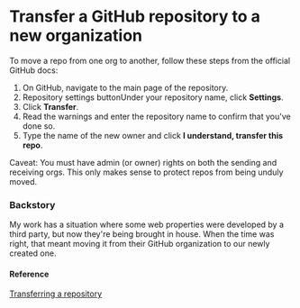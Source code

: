 # Transfer a GitHub repository to a new organization

To move a repo from one org to another, follow these steps from the official GitHub docs:

1. On GitHub, navigate to the main page of the repository.
2. Repository settings buttonUnder your repository name, click **Settings**.
3. Click **Transfer**.
4. Read the warnings and enter the repository name to confirm that you've done so.
5. Type the name of the new owner and click **I understand, transfer this repo**.

Caveat: You must have admin (or owner) rights on both the sending and receiving orgs. This only makes sense to protect repos from being unduly moved.

### Backstory

My work has a situation where some web properties were developed by a third party, but now they're being brought in house. When the time was right, that meant moving it from their GitHub organization to our newly created one. 

#### Reference

[Transferring a repository](https://help.github.com/articles/transferring-a-repository/)
